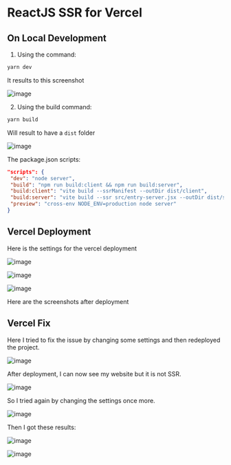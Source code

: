 # ReactJS SSR for Vercel

## On Local Development
1. Using the command:
  ```bash
  yarn dev
  ```

It results to this screenshot

![image](https://user-images.githubusercontent.com/1437205/218609850-83bf56d4-dee1-4b9d-a1e8-e4f5263d05ad.png)

2. Using the build command:
  ```bash
  yarn build
  ```
  Will result to have a `dist` folder
  
  ![image](https://user-images.githubusercontent.com/1437205/218610343-451e7bb8-5f40-47f9-9a8e-a109870255f5.png)
  
  The package.json scripts:
   ```json
   "scripts": {
    "dev": "node server",
    "build": "npm run build:client && npm run build:server",
    "build:client": "vite build --ssrManifest --outDir dist/client",
    "build:server": "vite build --ssr src/entry-server.jsx --outDir dist/server",
    "preview": "cross-env NODE_ENV=production node server"
  }
   ```
## Vercel Deployment

Here is the settings for the vercel deployment

![image](https://user-images.githubusercontent.com/1437205/218611025-4509b593-26bb-440a-90f6-6cf23d083b16.png)

![image](https://user-images.githubusercontent.com/1437205/218611205-dac4d2ed-2102-4214-94ca-01705ebf5acc.png)

![image](https://user-images.githubusercontent.com/1437205/218611276-530d7a8f-86ea-4276-a7df-db6635919df3.png)

Here are the screenshots after deployment

## Vercel Fix

Here I tried to fix the issue by changing some settings and then redeployed the project.

![image](https://user-images.githubusercontent.com/1437205/218611589-cf2d54dd-5da5-4c76-9750-04ab872eed1e.png)

After deployment, I can now see my website but it is not SSR.

![image](https://user-images.githubusercontent.com/1437205/218612038-d0f7c80c-3ea3-46c3-a81a-b1edb09553be.png)

So I tried again by changing the settings once more.

![image](https://user-images.githubusercontent.com/1437205/218612160-e1b813f6-9752-4502-9092-3b8d8098fccb.png)

Then I got these results:

![image](https://user-images.githubusercontent.com/1437205/218612471-bf4f2785-cd99-4e5d-8861-b49d48e90675.png)

![image](https://user-images.githubusercontent.com/1437205/218612585-e3eede62-7b49-49ac-b14d-33c0f9ab777f.png)

